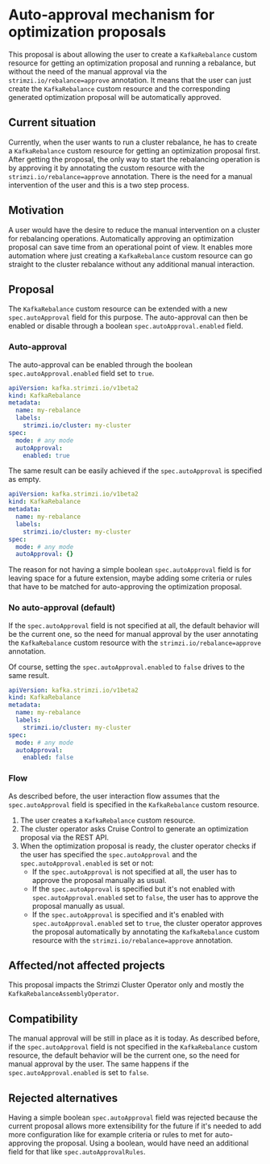 # Auto-approval mechanism for optimization proposals

This proposal is about allowing the user to create a `KafkaRebalance` custom resource for getting an optimization proposal and running a rebalance, but without the need of the manual approval via the `strimzi.io/rebalance=approve` annotation.
It means that the user can just create the `KafkaRebalance` custom resource and the corresponding generated optimization proposal will be automatically approved.

## Current situation

Currently, when the user wants to run a cluster rebalance, he has to create a `KafkaRebalance` custom resource for getting an optimization proposal first.
After getting the proposal, the only way to start the rebalancing operation is by approving it by annotating the custom resource with the `strimzi.io/rebalance=approve` annotation.
There is the need for a manual intervention of the user and this is a two step process.

## Motivation

A user would have the desire to reduce the manual intervention on a cluster for rebalancing operations.
Automatically approving an optimization proposal can save time from an operational point of view.
It enables more automation where just creating a `KafkaRebalance` custom resource can go straight to the cluster rebalance without any additional manual interaction.

## Proposal

The `KafkaRebalance` custom resource can be extended with a new `spec.autoApproval` field for this purpose.
The auto-approval can then be enabled or disable through a boolean `spec.autoApproval.enabled` field.

### Auto-approval

The auto-approval can be enabled through the boolean `spec.autoApproval.enabled` field set to `true`.

```yaml
apiVersion: kafka.strimzi.io/v1beta2
kind: KafkaRebalance
metadata:
  name: my-rebalance
  labels:
    strimzi.io/cluster: my-cluster
spec:
  mode: # any mode
  autoApproval:
    enabled: true
```

The same result can be easily achieved if the `spec.autoApproval` is specified as empty.

```yaml
apiVersion: kafka.strimzi.io/v1beta2
kind: KafkaRebalance
metadata:
  name: my-rebalance
  labels:
    strimzi.io/cluster: my-cluster
spec:
  mode: # any mode
  autoApproval: {}
```

The reason for not having a simple boolean `spec.autoApproval` field is for leaving space for a future extension, maybe adding some criteria or rules that have to be matched for auto-approving the optimization proposal.

### No auto-approval (default)

If the `spec.autoApproval` field is not specified at all, the default behavior will be the current one, so the need for manual approval by the user annotating the `KafkaRebalance` custom resource with the `strimzi.io/rebalance=approve` annotation.

Of course, setting the `spec.autoApproval.enabled` to `false` drives to the same result.

```yaml
apiVersion: kafka.strimzi.io/v1beta2
kind: KafkaRebalance
metadata:
  name: my-rebalance
  labels:
    strimzi.io/cluster: my-cluster
spec:
  mode: # any mode
  autoApproval:
    enabled: false
```

### Flow

As described before, the user interaction flow assumes that the `spec.autoApproval` field is specified in the `KafkaRebalance` custom resource.

1. The user creates a `KafkaRebalance` custom resource.
2. The cluster operator asks Cruise Control to generate an optimization proposal via the REST API.
3. When the optimization proposal is ready, the cluster operator checks if the user has specified the `spec.autoApproval` and the `spec.autoApproval.enabled` is set or not:
    * If the `spec.autoApproval` is not specified at all, the user has to approve the proposal manually as usual.
    * If the `spec.autoApproval` is specified but it's not enabled with `spec.autoApproval.enabled` set to `false`, the user has to approve the proposal manually as usual.
    * If the `spec.autoApproval` is specified and it's enabled with `spec.autoApproval.enabled` set to `true`, the cluster operator approves the proposal automatically by annotating the `KafkaRebalance` custom resource with the `strimzi.io/rebalance=approve` annotation.

## Affected/not affected projects

This proposal impacts the Strimzi Cluster Operator only and mostly the `KafkaRebalanceAssemblyOperator`.

## Compatibility

The manual approval will be still in place as it is today.
As described before, if the `spec.autoApproval` field is not specified in the `KafkaRebalance` custom resource, the default behavior will be the current one, so the need for manual approval by the user.
The same happens if the `spec.autoApproval.enabled` is set to `false`.

## Rejected alternatives

Having a simple boolean `spec.autoApproval` field was rejected because the current proposal allows more extensibility for the future if it's needed to add more configuration like for example criteria or rules to met for auto-approving the proposal.
Using a boolean, would have need an additional field for that like `spec.autoApprovalRules`.
